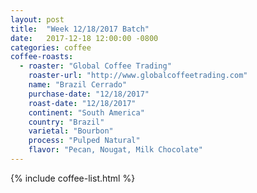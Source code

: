 ```yaml
---
layout: post
title:  "Week 12/18/2017 Batch"
date:   2017-12-18 12:00:00 -0800
categories: coffee
coffee-roasts:
  - roaster: "Global Coffee Trading"
    roaster-url: "http://www.globalcoffeetrading.com"
    name: "Brazil Cerrado"
    purchase-date: "12/18/2017"
    roast-date: "12/18/2017"
    continent: "South America"
    country: "Brazil"
    varietal: "Bourbon"
    process: "Pulped Natural"
    flavor: "Pecan, Nougat, Milk Chocolate"
---
```


{% include coffee-list.html %}